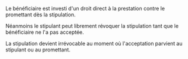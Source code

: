 Le bénéficiaire est investi d'un droit direct à la prestation contre le promettant dès la stipulation.

Néanmoins le stipulant peut librement révoquer la stipulation tant que le bénéficiaire ne l'a pas acceptée.

La stipulation devient irrévocable au moment où l'acceptation parvient au stipulant ou au promettant.
